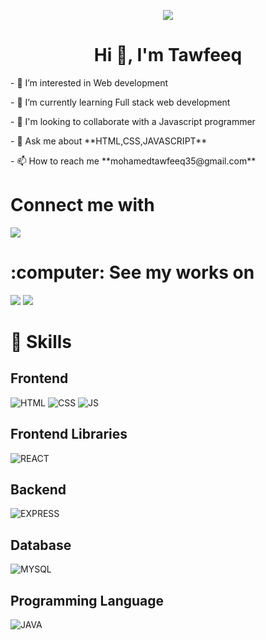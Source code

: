 <p align="center"><img src="https://cdn.dribbble.com/users/1292677/screenshots/6139167/avento_still_2x.gif?compress=1&resize=800x300" /></p>
<h1 align="center">Hi 👋, I'm Tawfeeq</h1>
<p >- 👀 I’m interested in Web development</p>
<p>- 🌱 I’m currently learning Full stack web development</p>
<p>- 💞️ I'm looking to collaborate with a Javascript programmer</p>
<p>- 💬 Ask me about **HTML,CSS,JAVASCRIPT**</p>
<p>- 📫 How to reach me **mohamedtawfeeq35@gmail.com**</p>
<h1>Connect me with</h1>
<p><a href="https://www.linkedin.com/in/s-mohamed-tawfeeq-33685a223"><img src="https://img.shields.io/badge/linkedin-%230077B5.svg?style=for-the-badge&logo=linkedin&logoColor=white"/></a></p>
<h1>:computer: See my works on</h1>
<p><a href="https://www.codechef.com/users/tawfeeq123"><img src="https://img.shields.io/badge/CodeChef-%23964B00.svg?style=for-the-badge&logo=CodeChef&logoColor=white"></a>
  <a href="https://codepen.io/SMT25"><img src="https://img.shields.io/badge/Codepen-000000?style=for-the-badge&logo=codepen&logoColor=white"/></a>
</p>
<h1>🚀 Skills</h1>
  <h2>Frontend</h2>
  <img src="https://img.shields.io/badge/HTML5-E34F26?style=for-the-badge&logo=html5&logoColor=white" alt="HTML"/>
<img src="https://img.shields.io/badge/CSS3-1572B6?style=for-the-badge&logo=css3&logoColor=white" alt="CSS"/>
<img src="https://img.shields.io/badge/JavaScript-323330?style=for-the-badge&logo=javascript&logoColor=F7DF1E" alt="JS"/>
<h2>Frontend Libraries</h2>
<img src="https://img.shields.io/badge/React-20232A?style=for-the-badge&logo=react&logoColor=61DAFB" alt="REACT"/>
<h2>Backend</h2>
<img src="https://img.shields.io/badge/Express.js-404D59?style=for-the-badge" alt="EXPRESS"/>
<h2>Database</h2>
<img src="https://img.shields.io/badge/MySQL-00000F?style=for-the-badge&logo=mysql&logoColor=white" alt="MYSQL"/>
<h2>Programming Language</h2>
<img src="https://img.shields.io/badge/Java-ED8B00?style=for-the-badge&logo=openjdk&logoColor=white" alt="JAVA"/><br/>

